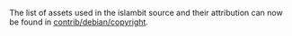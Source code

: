 The list of assets used in the islambit source and their attribution can now be found in [contrib/debian/copyright](../contrib/debian/copyright).
